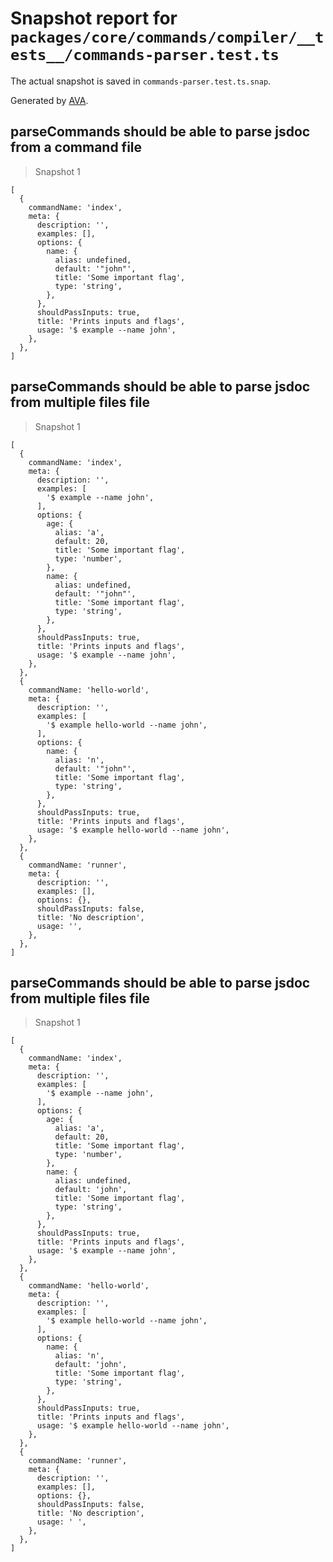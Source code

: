# Snapshot report for `packages/core/commands/compiler/__tests__/commands-parser.test.ts`

The actual snapshot is saved in `commands-parser.test.ts.snap`.

Generated by [AVA](https://avajs.dev).

## parseCommands should be able to parse jsdoc from a command file

> Snapshot 1

    [
      {
        commandName: 'index',
        meta: {
          description: '',
          examples: [],
          options: {
            name: {
              alias: undefined,
              default: '"john"',
              title: 'Some important flag',
              type: 'string',
            },
          },
          shouldPassInputs: true,
          title: 'Prints inputs and flags',
          usage: '$ example --name john',
        },
      },
    ]

## parseCommands should be able to parse jsdoc from multiple files file

> Snapshot 1

    [
      {
        commandName: 'index',
        meta: {
          description: '',
          examples: [
            '$ example --name john',
          ],
          options: {
            age: {
              alias: 'a',
              default: 20,
              title: 'Some important flag',
              type: 'number',
            },
            name: {
              alias: undefined,
              default: '"john"',
              title: 'Some important flag',
              type: 'string',
            },
          },
          shouldPassInputs: true,
          title: 'Prints inputs and flags',
          usage: '$ example --name john',
        },
      },
      {
        commandName: 'hello-world',
        meta: {
          description: '',
          examples: [
            '$ example hello-world --name john',
          ],
          options: {
            name: {
              alias: 'n',
              default: '"john"',
              title: 'Some important flag',
              type: 'string',
            },
          },
          shouldPassInputs: true,
          title: 'Prints inputs and flags',
          usage: '$ example hello-world --name john',
        },
      },
      {
        commandName: 'runner',
        meta: {
          description: '',
          examples: [],
          options: {},
          shouldPassInputs: false,
          title: 'No description',
          usage: '',
        },
      },
    ]

## parseCommands should be able to parse jsdoc from multiple files file

> Snapshot 1

    [
      {
        commandName: 'index',
        meta: {
          description: '',
          examples: [
            '$ example --name john',
          ],
          options: {
            age: {
              alias: 'a',
              default: 20,
              title: 'Some important flag',
              type: 'number',
            },
            name: {
              alias: undefined,
              default: 'john',
              title: 'Some important flag',
              type: 'string',
            },
          },
          shouldPassInputs: true,
          title: 'Prints inputs and flags',
          usage: '$ example --name john',
        },
      },
      {
        commandName: 'hello-world',
        meta: {
          description: '',
          examples: [
            '$ example hello-world --name john',
          ],
          options: {
            name: {
              alias: 'n',
              default: 'john',
              title: 'Some important flag',
              type: 'string',
            },
          },
          shouldPassInputs: true,
          title: 'Prints inputs and flags',
          usage: '$ example hello-world --name john',
        },
      },
      {
        commandName: 'runner',
        meta: {
          description: '',
          examples: [],
          options: {},
          shouldPassInputs: false,
          title: 'No description',
          usage: ' ',
        },
      },
    ]
